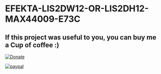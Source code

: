 # EFEKTA-LIS2DW12-OR-LIS2DH12-MAX44009-E73C

## If this project was useful to you, you can buy me a Cup of coffee :)

[![Donate](https://img.shields.io/badge/Donate-PayPal-green.svg)](altigraph@yandex.com)

[![paypal](https://www.paypalobjects.com/en_US/i/btn/btn_donateCC_LG.gif)](YOUR_EMAIL_CODE)
